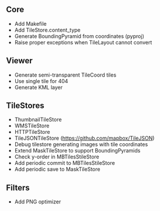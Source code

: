Core
----

* Add Makefile
* Add TileStore.content_type
* Generate BoundingPyramid from coordinates (pyproj)
* Raise proper exceptions when TileLayout cannot convert

Viewer
------

* Generate semi-transparent TileCoord tiles
* Use single tile for 404
* Generate KML layer

TileStores
----------

* ThumbnailTileStore
* WMSTileStore
* HTTPTileStore
* TileJSONTileStore (https://github.com/mapbox/TileJSON)
* Debug tilestore generating images with tile coordinates
* Extend MaskTileStore to support BoundingPyramids
* Check y-order in MBTilesStileStore
* Add periodic commit to MBTilesStileStore
* Add periodic save to MaskTileStore

Filters
-------

* Add PNG optimizer

